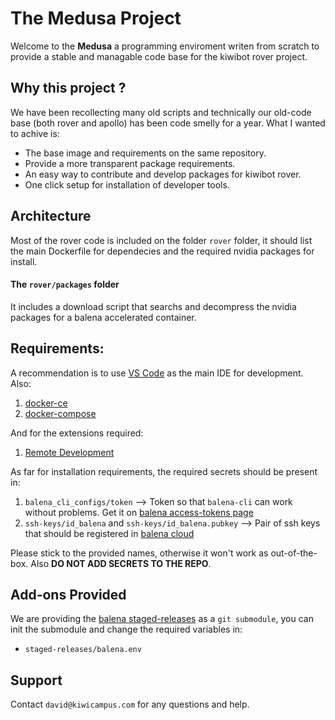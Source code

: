 # The Medusa Project

Welcome to the **Medusa** a programming enviroment writen from scratch to provide a stable and managable code base for the kiwibot rover project.

## Why this project ?
We have been recollecting many old scripts and technically our old-code base (both rover and apollo) has been code smelly for a year. What I wanted to achive is:

  * The base image and requirements on the same repository.
  * Provide a more transparent package requirements.
  * An easy way to contribute and develop packages for kiwibot rover.
  * One click setup for installation of developer tools.

## Architecture

Most of the rover code is included on the folder `rover` folder, it should list the main Dockerfile for dependecies and the required nvidia packages for install.

#### The `rover/packages` folder

It includes a download script that searchs and decompress the nvidia packages for a balena accelerated container.

## Requirements:

A recommendation is to use [VS Code](https://code.visualstudio.com/) as the main IDE for development. Also:

   1. [docker-ce](https://docs.docker.com/install/)
   2. [docker-compose](https://docs.docker.com/compose/install/)

And for the extensions required:

   1. [Remote Development](https://marketplace.visualstudio.com/items?itemName=ms-vscode-remote.vscode-remote-extensionpack)

As far for installation requirements, the required secrets should be present in:

   1. `balena_cli_configs/token` --> Token so that `balena-cli` can work without problems. Get it on [balena access-tokens page](https://dashboard.balena-cloud.com/preferences/access-tokens)
   2. `ssh-keys/id_balena` and `ssh-keys/id_balena.pubkey` --> Pair of ssh keys that should be registered in [balena cloud](https://dashboard.balena-cloud.com/preferences/sshkeys)

Please stick to the provided names, otherwise it won't work as out-of-the-box. Also **DO NOT ADD SECRETS TO THE REPO**.

## Add-ons Provided
We are providing the [balena staged-releases](https://github.com/balena-io-projects/staged-releases) as a `git submodule`, you can init the submodule and change the required variables in:

   * `staged-releases/balena.env`

## Support

Contact `david@kiwicampus.com` for any questions and help.
